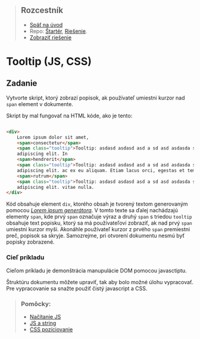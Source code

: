 <div class="hidden">

> ## Rozcestník
> - [Späť na úvod](../../README.md)
> - Repo: [Štartér](/../../tree/main/js-a-css/tooltip-js), [Riešenie](/../../tree/solution/js-a-css/tooltip-js).
> - [Zobraziť riešenie](riesenie.md)
</div>

# Tooltip (JS, CSS)

## Zadanie

Vytvorte skript, ktorý zobrazí popisok, ak používateľ umiestni kurzor nad `span` element v dokumente.

Skript by mal fungovať na HTML kóde, ako je tento:

```html

<div>
    Lorem ipsum dolor sit amet,
    <span>consectetur</span>
    <span class="tooltip">Tooltip: asdasd asdasd asd a sd asd asdasda sda</span>
    adipiscing elit. In
    <span>hendrerit</span>
    <span class="tooltip">Tooltip: asdasd asdasd asd a sd asd asdasda sda</span>
    adipiscing elit. ac ex eu aliquam. Etiam lacus orci, egestas et tempor at,
    <span>rutrum</span>
    <span class="tooltip">Tooltip: asdasd asdasd asd a sd asd asdasda sda</span>
    adipiscing elit. vitae nulla.
</div>
```

Kód obsahuje element `div`, ktorého obsah je tvorený textom generovaným pomocou [*Lorem ipsum generátora*](https://www.lipsum.com/). V tomto texte sa ďalej nachádzajú elementy `span`, kde prvý `span` označuje výraz a druhý `span` s triedou `tooltip` obsahuje text popisku, ktorý sa má používateľovi zobraziť, ak nad prvý `span` umiestni kurzor myši. Akonáhle používateľ kurzor z prvého `span` premiestni preč, popisok sa skryje. Samozrejme, pri otvorení dokumentu nesmú byť popisky zobrazené.

### Cieľ príkladu
Cieľom príkladu je demonštrácia manupulácie DOM pomocou javasctiptu.

<div class="hidden">

Štruktúru dokumentu môžete upraviť, tak aby bolo možné úlohu vypracovať. Pre vypracovanie sa snažte použiť čistý javascript a CSS.

> ### Pomôcky:
> - [Načítanie JS](../../common/js-onload.md )
> - [JS a string](../../common/js-praca-zo-stringom.md)
> - [CSS pozíciovanie](../../common/css-position.md )

</div>


